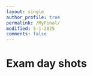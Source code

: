 ```yaml
---
layout: single
author_profile: true
permalink: /MyFinal/
modified: 5-1-2025
comments: false
---
```


# Exam day shots